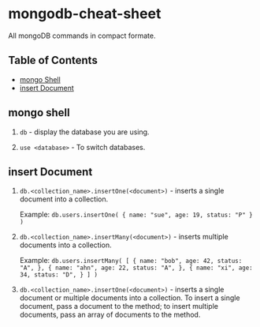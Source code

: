 # mongodb-cheat-sheet

All mongoDB commands in compact formate.

## Table of Contents

- [mongo Shell](#mongo-shell)
- [insert Document](#insert-document)


## mongo shell

1. `db` - display the database you are using.

2. `use <database>` - To switch databases.


## insert Document

1. `db.<collection_name>.insertOne(<document>)` -  inserts a single document into a collection.

    Example:
    `db.users.insertOne(
       {
          name: "sue",
          age: 19,
          status: "P"
       }
    )`
    

2. `db.<collection_name>.insertMany(<document>)` - inserts multiple documents into a collection.

    Example:
    `db.users.insertMany(
       [
         { name: "bob", age: 42, status: "A", },
         { name: "ahn", age: 22, status: "A", },
         { name: "xi", age: 34, status: "D", }
       ]
    )`


3. `db.<collection_name>.insertOne(<document>)` - inserts a single document or multiple documents into a collection. To insert a single document, pass a document to the method; to insert multiple documents, pass an array of documents to the method.

